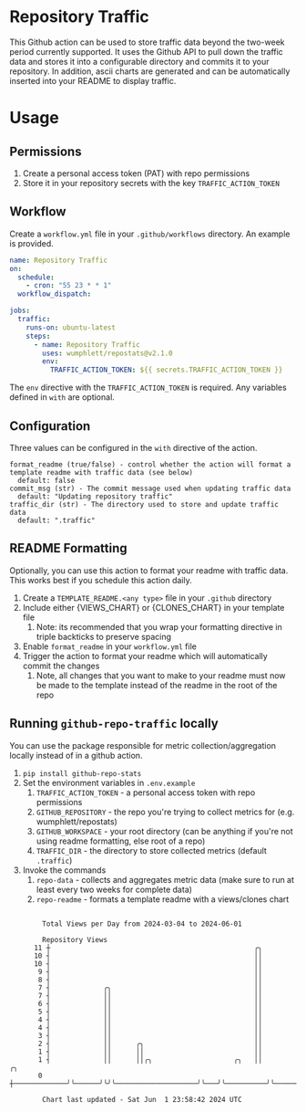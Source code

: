 # Repository Traffic

This Github action can be used to store traffic data beyond the two-week period currently supported.
It uses the Github API to pull down the traffic data and stores it into a configurable directory and commits it to your 
repository. In addition, ascii charts are generated and can be automatically inserted into your README to display traffic.

# Usage
## Permissions
1. Create a personal access token (PAT) with repo permissions
2. Store it in your repository secrets with the key `TRAFFIC_ACTION_TOKEN`

## Workflow
Create a `workflow.yml` file in your `.github/workflows` directory. An example is provided.

```yaml
name: Repository Traffic
on:
  schedule:
    - cron: "55 23 * * 1"
  workflow_dispatch:

jobs:
  traffic:
    runs-on: ubuntu-latest
    steps:
      - name: Repository Traffic
        uses: wumphlett/repostats@v2.1.0
        env:
          TRAFFIC_ACTION_TOKEN: ${{ secrets.TRAFFIC_ACTION_TOKEN }}
```
The `env` directive with the `TRAFFIC_ACTION_TOKEN` is required. Any variables defined in `with` are optional.

## Configuration
Three values can be configured in the `with` directive of the action.
```
format_readme (true/false) - control whether the action will format a template readme with traffic data (see below)
  default: false
commit_msg (str) - The commit message used when updating traffic data
  default: "Updating repository traffic"
traffic_dir (str) - The directory used to store and update traffic data
  default: ".traffic"
```

## README Formatting
Optionally, you can use this action to format your readme with traffic data. This works best if you schedule this action
daily.

1. Create a `TEMPLATE_README.<any type>` file in your `.github` directory
2. Include either {VIEWS_CHART} or {CLONES_CHART} in your template file
   1. Note: its recommended that you wrap your formatting directive in triple backticks to preserve spacing
3. Enable `format_readme` in your `workflow.yml` file
4. Trigger the action to format your readme which will automatically commit the changes
   1. Note, all changes that you want to make to your readme must now be made to the template instead of the readme in the root of the repo

## Running `github-repo-traffic` locally
You can use the package responsible for metric collection/aggregation locally instead of in a github action.

1. `pip install github-repo-stats`
2. Set the environment variables in `.env.example`
   1. `TRAFFIC_ACTION_TOKEN` - a personal access token with repo permissions
   2. `GITHUB_REPOSITORY` - the repo you're trying to collect metrics for (e.g. wumphlett/repostats)
   3. `GITHUB_WORKSPACE` - your root directory (can be anything if you're not using readme formatting, else root of a repo)
   4. `TRAFFIC_DIR` - the directory to store collected metrics (default `.traffic`)
3. Invoke the commands
   1. `repo-data` - collects and aggregates metric data (make sure to run at least every two weeks for complete data)
   2. `repo-readme` - formats a template readme with a views/clones chart

```

        Total Views per Day from 2024-03-04 to 2024-06-01

        Repository Views
      11 ┼                                                  ╭╮
      10 ┤                                                  ││
      10 ┤                                                  ││
       9 ┤                                                  ││
       8 ┤                                                  ││
       7 ┤             ╭╮                                   ││
       7 ┤             ││                                   ││
       6 ┤             ││                                   ││
       5 ┤             ││                                   ││
       4 ┤             ││                                   ││
       4 ┤             ││                                   ││
       3 ┤             ││                                   ││
       2 ┤             ││      ╭╮                           ││
       1 ┤             ││      ││                           ││
       1 ┤             ││      ││╭╮                    ╭╮   ││          ╭╮
       0 ┼─────────────╯╰──────╯╰╯╰────────────────────╯╰───╯╰──────────╯╰─────────────────────────

        Chart last updated - Sat Jun  1 23:58:42 2024 UTC
        
```
